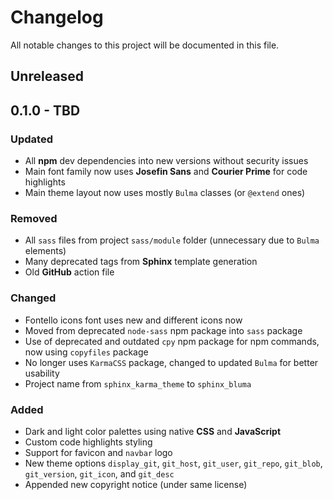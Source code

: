 # Changelog

All notable changes to this project will be documented in this file.

## Unreleased

## 0.1.0 - TBD

### Updated

- All **npm** dev dependencies into new versions without security issues
- Main font family now uses **Josefin Sans** and **Courier Prime** for code highlights
- Main theme layout now uses mostly `Bulma` classes (or `@extend` ones)

### Removed

- All `sass` files from project `sass/module` folder (unnecessary due to `Bulma` elements)
- Many deprecated tags from **Sphinx** template generation
- Old **GitHub** action file

### Changed

- Fontello icons font uses new and different icons now
- Moved from deprecated `node-sass` npm package into `sass` package
- Use of deprecated and outdated `cpy` npm package for npm commands, now using `copyfiles` package
- No longer uses `KarmaCSS` package, changed to updated `Bulma` for better usability
- Project name from `sphinx_karma_theme` to `sphinx_bluma`

### Added

- Dark and light color palettes using native **CSS** and **JavaScript**
- Custom code highlights styling
- Support for favicon and `navbar` logo
- New theme options `display_git`, `git_host`, `git_user`, `git_repo`, `git_blob`, `git_version`, `git_icon`, and `git_desc`
- Appended new copyright notice (under same license)
